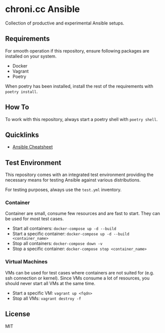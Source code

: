 # chroni.cc Ansible

Collection of productive and experimental Ansible setups.

## Requirements

For smooth operation if this repository, ensure following packages are installed on your system.

* Docker
* Vagrant
* Poetry

When poetry has been installed, install the rest of the requirements with `poetry install`.

## How To

To work with this repository, always start a poetry shell with `poetry shell`.

## Quicklinks

* [Ansible Cheatsheet](Cheatsheet.md)

## Test Environment

This repository comes with an integrated test environment providing the necessary means for testing Ansible against various distributions.

For testing purposes, always use the `test.yml` inventory.

### Container

Container are small, consume few resources and are fast to start. They can be used for most test cases.

* Start all containers: `docker-compose up -d --build`
* Start a specific container: `docker-compose up -d --build <container_name>`
* Stop all containers: `docker-compose down -v`
* Stop a specific container: `docker-compose stop <container_name>`

### Virtual Machines

VMs can be used for test cases where containers are not suited for (e.g. ssh connection or kernel). Since VMs consume a lot of resources, you should never start all VMs at the same time.

* Start a specific VM: `vagrant up <fqdn>`
* Stop all VMs: `vagrant destroy -f`

## License

MIT
